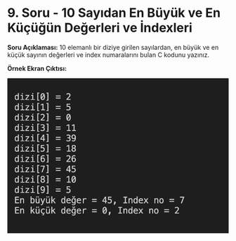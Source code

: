 # 9. Soru - 10 Sayıdan En Büyük ve En Küçüğün Değerleri ve İndexleri

**Soru Açıklaması:**
10 elemanlı bir diziye girilen sayılardan, en büyük ve en küçük sayının değerleri ve index numaralarını bulan C kodunu yazınız.

**Örnek Ekran Çıktısı:**

![alt text](../Ekran-Çıktıları/Ekran-Resmi_09.png)

